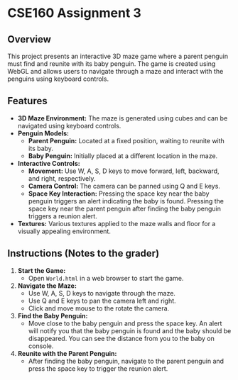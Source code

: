 # CSE160 Assignment 3

## Overview
This project presents an interactive 3D maze game where a parent penguin must find and reunite with its baby penguin. The game is created using WebGL and allows users to navigate through a maze and interact with the penguins using keyboard controls.

## Features
- **3D Maze Environment:** The maze is generated using cubes and can be navigated using keyboard controls.
- **Penguin Models:**
  - **Parent Penguin:** Located at a fixed position, waiting to reunite with its baby.
  - **Baby Penguin:** Initially placed at a different location in the maze.
- **Interactive Controls:**
  - **Movement:** Use W, A, S, D keys to move forward, left, backward, and right, respectively.
  - **Camera Control:** The camera can be panned using Q and E keys.
  - **Space Key Interaction:** Pressing the space key near the baby penguin triggers an alert indicating the baby is found. Pressing the space key near the parent penguin after finding the baby penguin triggers a reunion alert.
- **Textures:** Various textures applied to the maze walls and floor for a visually appealing environment.

## Instructions (Notes to the grader)
1. **Start the Game:**
   - Open `World.html` in a web browser to start the game.
2. **Navigate the Maze:**
   - Use W, A, S, D keys to navigate through the maze.
   - Use Q and E keys to pan the camera left and right.
   - Click and move mouse to the rotate the camera.
3. **Find the Baby Penguin:**
   - Move close to the baby penguin and press the space key. An alert will notify you that the baby penguin is found and the baby should be disappeared. You can see the distance from you to the baby on console.
4. **Reunite with the Parent Penguin:**
   - After finding the baby penguin, navigate to the parent penguin and press the space key to trigger the reunion alert.
